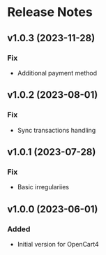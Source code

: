 # Release Notes

## v1.0.3 (2023-11-28)
### Fix
- Additional payment method

## v1.0.2 (2023-08-01)
### Fix
- Sync transactions handling

## v1.0.1 (2023-07-28)
### Fix
- Basic irregulariies

## v1.0.0 (2023-06-01)
### Added
- Initial version for OpenCart4
